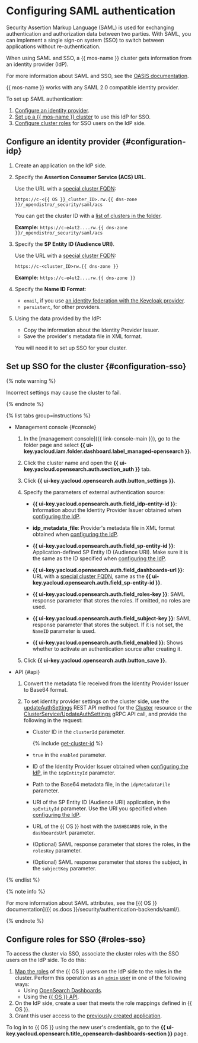 # Configuring SAML authentication

Security Assertion Markup Language (SAML) is used for exchanging authentication and authorization data between two parties. With SAML, you can implement a single sign-on system (SSO) to switch between applications without re-authentication.

When using SAML and SSO, a {{ mos-name }} cluster gets information from an identity provider (IdP).

For more information about SAML and SSO, see the [OASIS documentation](https://wiki.oasis-open.org/security/saml/).

{{ mos-name }} works with any SAML 2.0 compatible identity provider.

To set up SAML authentication:
1. [Configure an identity provider](#configuration-idp).
1. [Set up a {{ mos-name }} cluster](#configuration-sso) to use this IdP for SSO.
1. [Configure cluster roles](#roles-sso) for SSO users on the IdP side.

## Configure an identity provider {#configuration-idp}

1. Create an application on the IdP side.
1. Specify the **Assertion Consumer Service (ACS) URL**.

    Use the URL with a [special cluster FQDN](connect.md#special-fqdns):

    ```text
    https://c-<{{ OS }}_cluster_ID>.rw.{{ dns-zone }}/_opendistro/_security/saml/acs
    ```

    You can get the cluster ID with a [list of clusters in the folder](cluster-list.md#list-clusters).

    **Example:** `https://c-e4ut2....rw.{{ dns-zone }}/_opendistro/_security/saml/acs`

1. Specify the **SP Entity ID (Audience URI)**.

    Use the URL with a [special cluster FQDN](connect.md#special-fqdns):

    ```text
    https://c-<cluster_ID>rw.{{ dns-zone }}
    ```

    **Example:** `https://c-e4ut2....rw.{{ dns-zone }}`

1. Specify the **Name ID Format**:

    * `email`, if you use [an identity federation with the Keycloak provider](../../organization/tutorials/federations/integration-keycloak.md).
    * `persistent`, for other providers.

1. Using the data provided by the IdP:
    * Copy the information about the Identity Provider Issuer.
    * Save the provider's metadata file in XML format.

    You will need it to set up SSO for your cluster.

## Set up SSO for the cluster {#configuration-sso}

{% note warning %}

Incorrect settings may cause the cluster to fail.

{% endnote %}

{% list tabs group=instructions %}

- Management console {#console}

    1. In the [management console]({{ link-console-main }}), go to the folder page and select **{{ ui-key.yacloud.iam.folder.dashboard.label_managed-opensearch }}**.
    1. Click the cluster name and open the **{{ ui-key.yacloud.opensearch.auth.section_auth }}** tab.
    1. Click **{{ ui-key.yacloud.opensearch.auth.button_settings }}**.
    1. Specify the parameters of external authentication source:

        * **{{ ui-key.yacloud.opensearch.auth.field_idp-entity-id }}**: Information about the Identity Provider Issuer obtained when [configuring the IdP](#configuration-idp).

        * **idp_metadata_file**: Provider's metadata file in XML format obtained when [configuring the IdP](#configuration-idp).

        * **{{ ui-key.yacloud.opensearch.auth.field_sp-entity-id }}**: Application-defined SP Entity ID (Audience URI). Make sure it is the same as the ID specified when [configuring the IdP](#configuration-idp).

        * **{{ ui-key.yacloud.opensearch.auth.field_dashboards-url }}**: URL with a [special cluster FQDN](./connect.md#special-fqdns), same as the **{{ ui-key.yacloud.opensearch.auth.field_sp-entity-id }}**.

        * **{{ ui-key.yacloud.opensearch.auth.field_roles-key }}**: SAML response parameter that stores the roles. If omitted, no roles are used.

        * **{{ ui-key.yacloud.opensearch.auth.field_subject-key }}**: SAML response parameter that stores the subject. If it is not set, the `NameID` parameter is used.

        * **{{ ui-key.yacloud.opensearch.auth.field_enabled }}**: Shows whether to activate an authentication source after creating it.

    1. Click **{{ ui-key.yacloud.opensearch.auth.button_save }}**.

- API {#api}

    1. Convert the metadata file received from the Identity Provider Issuer to Base64 format.
    1. To set identity provider settings on the cluster side, use the [updateAuthSettings](../api-ref/Cluster/updateAuthSettings.md) REST API method for the [Cluster](../api-ref/Cluster/index.md) resource or the [ClusterService/UpdateAuthSettings](../api-ref/grpc/cluster_service.md#UpdateAuthSettings) gRPC API call, and provide the following in the request:

        * Cluster ID in the `clusterId` parameter.

          {% include [get-cluster-id](../../_includes/managed-opensearch/get-cluster-id.md) %}

        * `true` in the `enabled` parameter.
        * ID of the Identity Provider Issuer obtained when [configuring the IdP](#configuration-idp), in the `idpEntityId` parameter.
        * Path to the Base64 metadata file, in the `idpMetadataFile` parameter.
        * URI of the SP Entity ID (Audience URI) application, in the `spEntityId` parameter. Use the URI you specified when [configuring the IdP](#configuration-idp).
        * URL of the {{ OS }} host with the `DASHBOARDS` role, in the `dashboardsUrl` parameter.
        * (Optional) SAML response parameter that stores the roles, in the `rolesKey` parameter.
        * (Optional) SAML response parameter that stores the subject, in the `subjectKey` parameter.

{% endlist %}

{% note info %}

For more information about SAML attributes, see the [{{ OS }} documentation]({{ os.docs }}/security/authentication-backends/saml/).

{% endnote %}

## Configure roles for SSO {#roles-sso}

To access the cluster via SSO, associate the cluster roles with the SSO users on the IdP side. To do this:

1. [Map the roles](https://opensearch.org/docs/latest/security/access-control/users-roles/) of the {{ OS }} users on the IdP side to the roles in the cluster. Perform this operation as an [`admin` user](../concepts/index.md) in one of the following ways:
    * Using [OpenSearch Dashboards](https://opensearch.org/docs/latest/security/access-control/users-roles/#opensearch-dashboards-2).
    * Using the [{{ OS }} API](https://opensearch.org/docs/latest/security/access-control/api/#create-role-mapping).
1. On the IdP side, create a user that meets the role mappings defined in {{ OS }}.
1. Grant this user access to the [previously created application](#configuration-idp).

To log in to {{ OS }} using the new user's credentials, go to the **{{ ui-key.yacloud.opensearch.title_opensearch-dashboards-section }}** page.
